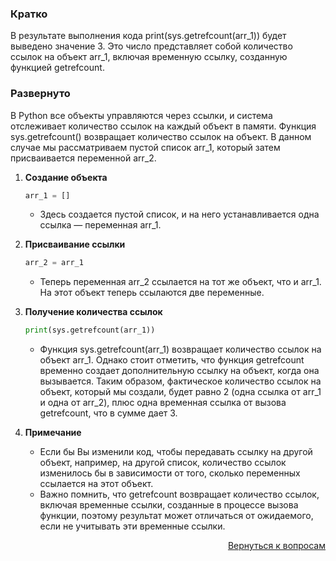 ### Кратко

В результате выполнения кода print(sys.getrefcount(arr_1)) будет выведено значение 3. Это число представляет собой
количество ссылок на объект arr_1, включая временную ссылку, созданную функцией getrefcount.

### Развернуто

В Python все объекты управляются через ссылки, и система отслеживает количество ссылок на каждый объект в памяти.
Функция sys.getrefcount() возвращает количество ссылок на объект. В данном случае мы рассматриваем пустой список arr_1,
который затем присваивается переменной arr_2.

1. **Создание объекта**
    ```Python
    arr_1 = []
    ```
    - Здесь создается пустой список, и на него устанавливается одна ссылка — переменная arr_1.

2. **Присваивание ссылки**
    ```Python
    arr_2 = arr_1
    ```
    - Теперь переменная arr_2 ссылается на тот же объект, что и arr_1. На этот объект теперь ссылаются две переменные.

3. **Получение количества ссылок**
    ```Python
    print(sys.getrefcount(arr_1))
    ```
    - Функция sys.getrefcount(arr_1) возвращает количество ссылок на объект arr_1. Однако стоит отметить, что функция
      getrefcount временно создает дополнительную ссылку на объект, когда она вызывается. Таким образом, фактическое
      количество ссылок на объект, который мы создали, будет равно 2 (одна ссылка от arr_1 и одна от arr_2), плюс одна
      временная ссылка от вызова getrefcount, что в сумме дает 3.

4. **Примечание**
    - Если бы Вы изменили код, чтобы передавать ссылку на другой объект, например, на другой список, количество ссылок
      изменилось бы в зависимости от того, сколько переменных ссылается на этот объект.
    - Важно помнить, что getrefcount возвращает количество ссылок, включая временные ссылки, созданные в процессе
      вызова функции, поэтому результат может отличаться от ожидаемого, если не учитывать эти временные ссылки.

<div align="right">

[Вернуться к вопросам](../Вопросы.md)

</div>

